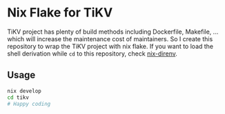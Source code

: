 # Nix Flake for TiKV

TiKV project has plenty of build methods including Dockerfile, Makefile, ... which will increase the maintenance cost of maintainers. So I create this repository to wrap the TiKV project with nix flake. If you want to load the shell derivation while `cd` to this repository, check [nix-direnv](https://github.com/nix-community/nix-direnv).

## Usage
```sh
nix develop
cd tikv
# Happy coding
```